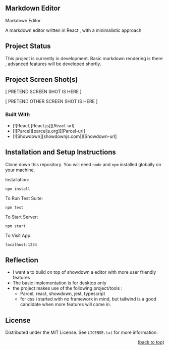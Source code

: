 ## Markdown Editor


Markdown Editor 


A markdown editor written in React , with a minimalistic approach 

## Project Status


This project is currently in development. 
Basic markdown rendering is there , advanced features will be developed shortly. 
## Project Screen Shot(s)


[ PRETEND SCREEN SHOT IS HERE ]

[ PRETEND OTHER SCREEN SHOT IS HERE ]


### Built With

* [![React][React.js]][React-url]
* [![Parcel][parceljs.org]][Parcel-url]
* [![Showdown][showdownjs.com]][Showdown-url]


## Installation and Setup Instructions

Clone down this repository. You will need `node` and `npm` installed globally on your machine.  

Installation:

`npm install`  

To Run Test Suite:  

`npm test`  

To Start Server:

`npm start`  

To Visit App:

`localhost:1234`  

## Reflection

  - I want a to build on top of showdown a editor with more user friendly features
  - The basic implementation is for desktop only 
  - the project makes use of the following project/tools :
      - Parcel, react, showdown, jest, typescript 
      - for css i started with no framework in mind, but tailwind is a good candidate when more features will come in. 
    


<!-- LICENSE -->
## License

Distributed under the MIT License. See `LICENSE.txt` for more information.

<p align="right">(<a href="#readme-top">back to top</a>)</p>